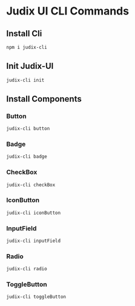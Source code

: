 # Judix UI CLI Commands

## Install Cli
```bash
npm i judix-cli
```

## Init Judix-UI
```bash
judix-cli init
```

## Install Components

### Button
```bash
judix-cli button
```

### Badge
```bash
judix-cli badge
```

### CheckBox
```bash
judix-cli checkBox
```

### IconButton
```bash
judix-cli iconButton
```

### InputField
```bash
judix-cli inputField
```

### Radio
```bash
judix-cli radio
```

### ToggleButton
```bash
judix-cli toggleButton
